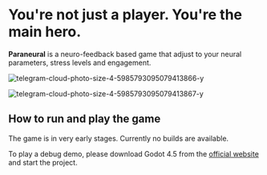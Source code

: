 # You're not just a player. You're the main hero.

**Paraneural** is a neuro-feedback based game that adjust to your neural parameters, stress levels and engagement.

![telegram-cloud-photo-size-4-5985793095079413866-y](https://github.com/user-attachments/assets/23a85524-e0be-4511-bb9b-b6e19ab51ea1)


![telegram-cloud-photo-size-4-5985793095079413867-y](https://github.com/user-attachments/assets/a4667f26-e101-4828-91fd-8c252c956f4c)

## How to run and play the game

The game is in very early stages. Currently no builds are available.

To play a debug demo, please download Godot 4.5 from the [official website](https://godotengine.org/) and start the project.
